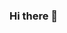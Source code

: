 ### Hi there 👋

<!--
**maddhu2000/maddhu2000** is a ✨ _special_ ✨ repository because its `README.md` (this file) appears on your GitHub profile.

Here are some ideas to get you started:

- 🔭 I’m currently working on ...
- 🌱 I’m currently learning ...
- 👯 I’m looking to collaborate on ...
- 🤔 I’m looking for help with ...
- 💬 Ask me about ...
- 📫 How to reach me: madhudalal0609@gmail.com
- 😄 Pronouns: ...
- ⚡ Fun fact: ...
-->
